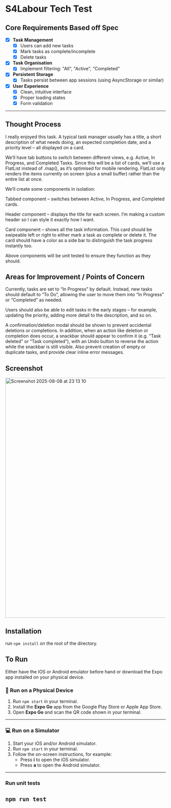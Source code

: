 # S4Labour Tech Test

## Core Requirements Based off Spec

- [x] **Task Management**  
  - [x] Users can add new tasks  
  - [x] Mark tasks as complete/incomplete  
  - [x] Delete tasks  

- [x] **Task Organisation**  
  - [x] Implement filtering: "All", "Active", "Completed"  

- [x] **Persistent Storage**  
  - [x] Tasks persist between app sessions (using AsyncStorage or similar)  

- [x] **User Experience**  
  - [x] Clean, intuitive interface  
  - [x] Proper loading states  
  - [x] Form validation  
----

## Thought Process

I really enjoyed this task. A typical task manager usually has a title, a short description of what needs doing, an expected completion date, and a priority level – all displayed on a card.

We’ll have tab buttons to switch between different views, e.g. Active, In Progress, and Completed Tasks. Since this will be a list of cards, we’ll use a FlatList instead of .map(), as it’s optimised for mobile rendering. FlatList only renders the items currently on screen (plus a small buffer) rather than the entire list at once.

We’ll create some components in isolation:

Tabbed component – switches between Active, In Progress, and Completed cards.

Header component – displays the title for each screen. I’m making a custom header so I can style it exactly how I want.

Card component – shows all the task information. This card should be swipeable left or right to either mark a task as complete or delete it. The card should have a color as a side bar to distinguish the task progress instantly too.

Above components will be unit tested to ensure they function as they should.

## Areas for Improvement / Points of Concern
Currently, tasks are set to “In Progress” by default. Instead, new tasks should default to “To Do”, allowing the user to move them into “In Progress” or “Completed” as needed.

Users should also be able to edit tasks in the early stages – for example, updating the priority, adding more detail to the description, and so on.

A confirmation/deletion modal should be shown to prevent accidental deletions or completions. In addition, when an action like deletion or completion does occur, a snackbar should appear to confirm it (e.g. “Task deleted” or “Task completed”), with an Undo button to reverse the action while the snackbar is still visible. Also prevent creation of empty or duplicate tasks, and provide clear inline error messages.

##  Screenshot

<img width="733" height="753" alt="Screenshot 2025-08-08 at 23 13 10" src="https://github.com/user-attachments/assets/07ad18f5-4cc4-4ef6-9777-26e852484269" />


## Installation
run `npm install` on the root of the directory.

## To Run

Either have the IOS or Android emulator before hand or download the Expo app installed on your physical device.

### 📱 Run on a Physical Device
1. Run `npm start` in your terminal.
2. Install the **Expo Go** app from the Google Play Store or Apple App Store.
3. Open **Expo Go** and scan the QR code shown in your terminal.

---

### 💻 Run on a Simulator
1. Start your iOS and/or Android simulator.
2. Run `npm start` in your terminal.
3. Follow the on-screen instructions, for example:
   - Press **i** to open the iOS simulator.
   - Press **a** to open the Android simulator.
----

### Run unit tests
```npm run test```
----
